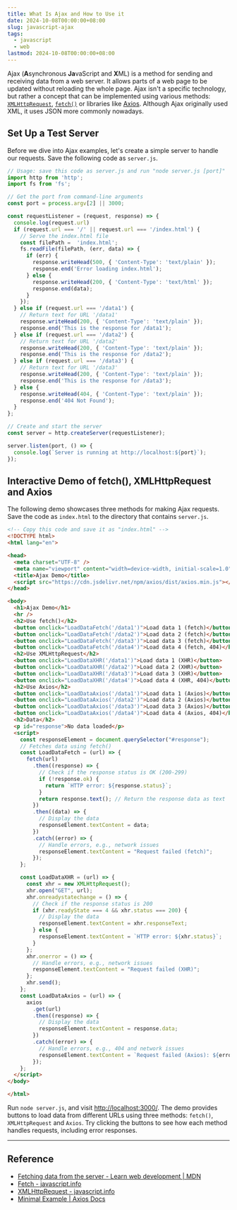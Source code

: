 ```yaml
---
title: What Is Ajax and How to Use it
date: 2024-10-08T00:00:00+08:00
slug: javascript-ajax
tags:
  - javascript
  - web
lastmod: 2024-10-08T00:00:00+08:00
---
```


Ajax (**A**synchronous **Ja**vaScript and **X**ML) is a method for sending and receiving data from a web server. It allows parts of a web page to be updated without reloading the whole page. Ajax isn't a specific technology, but rather a concept that can be implemented using various methods: [`XMLHttpRequest`](https://developer.mozilla.org/en-US/docs/Web/API/XMLHttpRequest), [`fetch()`](https://developer.mozilla.org/en-US/docs/Web/API/Window/fetch) or libraries like [Axios](https://axios-http.com/). Although Ajax originally used XML, it uses JSON more commonly nowadays.

## Set Up a Test Server

Before we dive into Ajax examples, let's create a simple server to handle our requests. Save the following code as `server.js`.

```js
// Usage: save this code as server.js and run "node server.js [port]"
import http from 'http';
import fs from 'fs';

// Get the port from command-line arguments
const port = process.argv[2] || 3000;

const requestListener = (request, response) => {
  console.log(request.url)
  if (request.url === '/' || request.url === '/index.html') {
    // Serve the index.html file
    const filePath =  'index.html';
    fs.readFile(filePath, (err, data) => {
      if (err) {
        response.writeHead(500, { 'Content-Type': 'text/plain' });
        response.end('Error loading index.html');
      } else {
        response.writeHead(200, { 'Content-Type': 'text/html' });
        response.end(data);
      }
    });
  } else if (request.url === '/data1') {
    // Return text for URL '/data1'
    response.writeHead(200, { 'Content-Type': 'text/plain' });
    response.end('This is the response for /data1');
  } else if (request.url === '/data2') {
    // Return text for URL '/data2'
    response.writeHead(200, { 'Content-Type': 'text/plain' });
    response.end('This is the response for /data2');
  } else if (request.url === '/data3') {
    // Return text for URL '/data3'
    response.writeHead(200, { 'Content-Type': 'text/plain' });
    response.end('This is the response for /data3');
  } else {
    response.writeHead(404, { 'Content-Type': 'text/plain' });
    response.end('404 Not Found');
  }
};

// Create and start the server
const server = http.createServer(requestListener);

server.listen(port, () => {
  console.log(`Server is running at http://localhost:${port}`);
});
```

## Interactive Demo of fetch(), XMLHttpRequest and Axios

The following demo showcases three methods for making Ajax requests. Save the code as `index.html` to the directory that contains `server.js`.

```html
<!-- Copy this code and save it as "index.html" -->
<!DOCTYPE html>
<html lang="en">

<head>
  <meta charset="UTF-8" />
  <meta name="viewport" content="width=device-width, initial-scale=1.0" />
  <title>Ajax Demo</title>
  <script src="https://cdn.jsdelivr.net/npm/axios/dist/axios.min.js"></script>
</head>

<body>
  <h1>Ajax Demo</h1>
  <hr />
  <h2>Use fetch()</h2>
  <button onclick="LoadDataFetch('/data1')">Load data 1 (fetch)</button>
  <button onclick="LoadDataFetch('/data2')">Load data 2 (fetch)</button>
  <button onclick="LoadDataFetch('/data3')">Load data 3 (fetch)</button>
  <button onclick="LoadDataFetch('/data4')">Load data 4 (fetch, 404)</button>
  <h2>Use XMLHttpRequest</h2>
  <button onclick="LoadDataXHR('/data1')">Load data 1 (XHR)</button>
  <button onclick="LoadDataXHR('/data2')">Load data 2 (XHR)</button>
  <button onclick="LoadDataXHR('/data3')">Load data 3 (XHR)</button>
  <button onclick="LoadDataXHR('/data4')">Load data 4 (XHR, 404)</button>
  <h2>Use Axios</h2>
  <button onclick="LoadDataAxios('/data1')">Load data 1 (Axios)</button>
  <button onclick="LoadDataAxios('/data2')">Load data 2 (Axios)</button>
  <button onclick="LoadDataAxios('/data3')">Load data 3 (Axios)</button>
  <button onclick="LoadDataAxios('/data4')">Load data 4 (Axios, 404)</button>
  <h2>Data</h2>
  <p id="response">No data loaded</p>
  <script>
    const responseElement = document.querySelector("#response");
    // Fetches data using fetch()
    const LoadDataFetch = (url) => {
      fetch(url)
        .then((response) => {
          // Check if the response status is OK (200-299)
          if (!response.ok) {
            return `HTTP error: ${response.status}`;
          }
          return response.text(); // Return the response data as text
        })
        .then((data) => {
          // Display the data
          responseElement.textContent = data;
        })
        .catch((error) => {
          // Handle errors, e.g., network issues
          responseElement.textContent = "Request failed (fetch)";
        });
    };

    const LoadDataXHR = (url) => {
      const xhr = new XMLHttpRequest();
      xhr.open("GET", url);
      xhr.onreadystatechange = () => {
        // Check if the response status is 200
        if (xhr.readyState === 4 && xhr.status === 200) {
          // Display the data
          responseElement.textContent = xhr.responseText;
        } else {
          responseElement.textContent = `HTTP error: ${xhr.status}`;
        }
      };
      xhr.onerror = () => {
        // Handle errors, e.g., network issues
        responseElement.textContent = "Request failed (XHR)";
      };
      xhr.send();
    };
    const LoadDataAxios = (url) => {
      axios
        .get(url)
        .then((response) => {
          // Display the data
          responseElement.textContent = response.data;
        })
        .catch((error) => {
          // Handle errors, e.g., 404 and network issues
          responseElement.textContent = `Request failed (Axios): ${error.message}`; // Offline, 404
        });
    };
  </script>
</body>

</html>
```

Run `node server.js`, and visit <http://localhost:3000/>. The demo provides buttons to load data from different URLs using three methods: `fetch()`, `XMLHttpRequest` and `Axios`. Try clicking the buttons to see how each method handles requests, including error responses.

---

## Reference

- [Fetching data from the server - Learn web development | MDN](https://developer.mozilla.org/en-US/docs/Learn/JavaScript/Client-side_web_APIs/Fetching_data)
- [Fetch - javascript.info](https://javascript.info/fetch)
- [XMLHttpRequest - javascript.info](https://javascript.info/xmlhttprequest)
- [Minimal Example | Axios Docs](https://axios-http.com/docs/example)